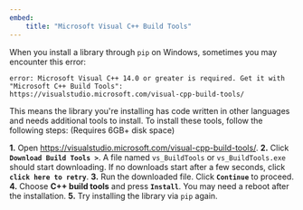 ```yaml
---
embed:
    title: "Microsoft Visual C++ Build Tools"
---
```

When you install a library through `pip` on Windows, sometimes you may encounter this error:

```
error: Microsoft Visual C++ 14.0 or greater is required. Get it with "Microsoft C++ Build Tools": https://visualstudio.microsoft.com/visual-cpp-build-tools/
```

This means the library you're installing has code written in other languages and needs additional tools to install. To install these tools, follow the following steps: (Requires 6GB+ disk space)

**1.** Open https://visualstudio.microsoft.com/visual-cpp-build-tools/.
**2.** Click **`Download Build Tools >`**. A file named `vs_BuildTools` or `vs_BuildTools.exe` should start downloading. If no downloads start after a few seconds, click **`click here to retry`**.
**3.** Run the downloaded file. Click **`Continue`** to proceed.
**4.** Choose **C++ build tools** and press **`Install`**. You may need a reboot after the installation.
**5.** Try installing the library via `pip` again.
